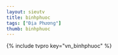 ```yaml
---
layout: sieutv
title: binhphuoc
tags: ["Địa Phương"]
thumb: binhphuoc
---
```

{% include tvpro key="vn_binhphuoc" %}